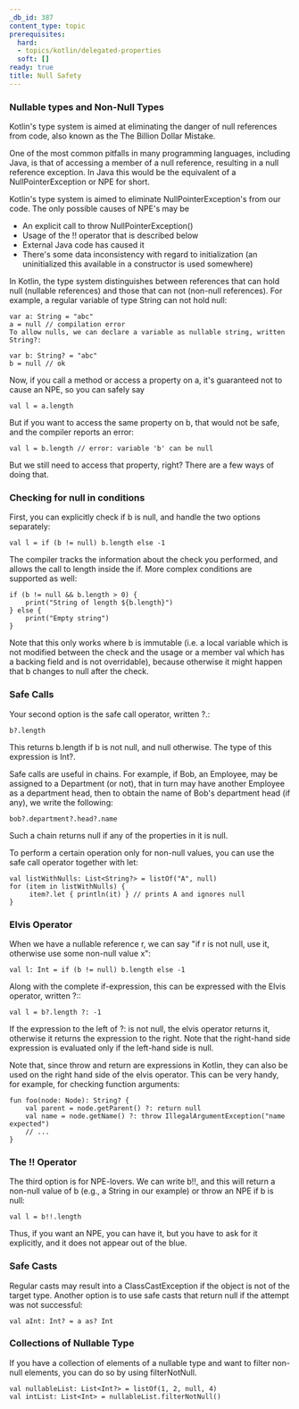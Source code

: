 ```yaml
---
_db_id: 387
content_type: topic
prerequisites:
  hard:
  - topics/kotlin/delegated-properties
  soft: []
ready: true
title: Null Safety
---
```


### Nullable types and Non-Null Types
Kotlin's type system is aimed at eliminating the danger of null references from code, also known as the The Billion Dollar Mistake.

One of the most common pitfalls in many programming languages, including Java, is that of accessing a member of a null reference, resulting in a null reference exception. In Java this would be the equivalent of a NullPointerException or NPE for short.

Kotlin's type system is aimed to eliminate NullPointerException's from our code. The only possible causes of NPE's may be

- An explicit call to throw NullPointerException()
- Usage of the !! operator that is described below
- External Java code has caused it
- There's some data inconsistency with regard to initialization (an uninitialized this available in a constructor is used somewhere)

In Kotlin, the type system distinguishes between references that can hold null (nullable references) and those that can not (non-null references). For example, a regular variable of type String can not hold null:
```
var a: String = "abc"
a = null // compilation error
To allow nulls, we can declare a variable as nullable string, written String?:
```

```
var b: String? = "abc"
b = null // ok
```
Now, if you call a method or access a property on a, it's guaranteed not to cause an NPE, so you can safely say

```
val l = a.length
```

But if you want to access the same property on b, that would not be safe, and the compiler reports an error:

```
val l = b.length // error: variable 'b' can be null
```

But we still need to access that property, right? There are a few ways of doing that.

### Checking for null in conditions
First, you can explicitly check if b is null, and handle the two options separately:
```
val l = if (b != null) b.length else -1
```
The compiler tracks the information about the check you performed, and allows the call to length inside the if. More complex conditions are supported as well:
```
if (b != null && b.length > 0) {
    print("String of length ${b.length}")
} else {
    print("Empty string")
}
```

Note that this only works where b is immutable (i.e. a local variable which is not modified between the check and the usage or a member val which has a backing field and is not overridable), because otherwise it might happen that b changes to null after the check.

### Safe Calls
Your second option is the safe call operator, written ?.:
```
b?.length
```
This returns b.length if b is not null, and null otherwise. The type of this expression is Int?.

Safe calls are useful in chains. For example, if Bob, an Employee, may be assigned to a Department (or not), that in turn may have another Employee as a department head, then to obtain the name of Bob's department head (if any), we write the following:
```
bob?.department?.head?.name
```
Such a chain returns null if any of the properties in it is null.

To perform a certain operation only for non-null values, you can use the safe call operator together with let:
```
val listWithNulls: List<String?> = listOf("A", null)
for (item in listWithNulls) {
     item?.let { println(it) } // prints A and ignores null
}
```
### Elvis Operator
When we have a nullable reference r, we can say "if r is not null, use it, otherwise use some non-null value x":
```
val l: Int = if (b != null) b.length else -1
```
Along with the complete if-expression, this can be expressed with the Elvis operator, written ?::
```
val l = b?.length ?: -1
```
If the expression to the left of ?: is not null, the elvis operator returns it, otherwise it returns the expression to the right. Note that the right-hand side expression is evaluated only if the left-hand side is null.

Note that, since throw and return are expressions in Kotlin, they can also be used on the right hand side of the elvis operator. This can be very handy, for example, for checking function arguments:
```
fun foo(node: Node): String? {
    val parent = node.getParent() ?: return null
    val name = node.getName() ?: throw IllegalArgumentException("name expected")
    // ...
}
```
### The !! Operator
The third option is for NPE-lovers. We can write b!!, and this will return a non-null value of b (e.g., a String in our example) or throw an NPE if b is null:
```
val l = b!!.length
```
Thus, if you want an NPE, you can have it, but you have to ask for it explicitly, and it does not appear out of the blue.

### Safe Casts
Regular casts may result into a ClassCastException if the object is not of the target type. Another option is to use safe casts that return null if the attempt was not successful:
```
val aInt: Int? = a as? Int
```
### Collections of Nullable Type

If you have a collection of elements of a nullable type and want to filter non-null elements, you can do so by using filterNotNull.
```
val nullableList: List<Int?> = listOf(1, 2, null, 4)
val intList: List<Int> = nullableList.filterNotNull()
```